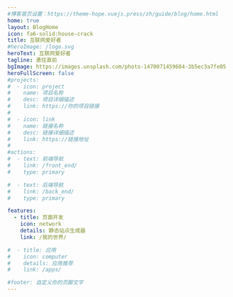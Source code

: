 ```yaml
---
#博客首页设置：https://theme-hope.vuejs.press/zh/guide/blog/home.html
home: true
layout: BlogHome
icon: fa6-solid:house-crack
title: 互联网爱好者
#heroImage: /logo.svg
heroText: 互联网爱好者
tagline: 勇往直前
bgImage: https://images.unsplash.com/photo-1470071459604-3b5ec3a7fe05
heroFullScreen: false
#projects:
#  - icon: project
#    name: 项目名称
#    desc: 项目详细描述
#    link: https://你的项目链接
#
#  - icon: link
#    name: 链接名称
#    desc: 链接详细描述
#    link: https://链接地址
#
#actions:
#  - text: 前端导航
#    link: /front_end/
#    type: primary

#  - text: 后端导航
#    link: /back_end/
#    type: primary

features:
  - title: 页面开发
    icon: network
    details: 静态站点生成器
    link: /我的世界/

#  - title: 应用
#    icon: computer
#    details: 应用推荐
#    link: /apps/

#footer: 自定义你的页脚文字
---
```

